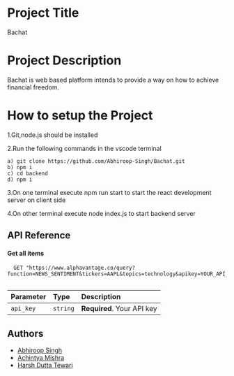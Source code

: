 
# Project Title
Bachat
# Project Description
Bachat is web based platform intends to provide a way on how to achieve financial freedom.
# How to setup the Project
1.Git,node.js should be installed 

2.Run the following commands in the vscode terminal

    a) git clone https://github.com/Abhiroop-Singh/Bachat.git
    b) npm i 
    c) cd backend
    d) npm i
3.On one terminal execute npm run start to start the react development server on client side

4.On other terminal execute node index.js to start backend server



## API Reference

#### Get all items

```http
  GET "https://www.alphavantage.co/query?function=NEWS_SENTIMENT&tickers=AAPL&topics=technology&apikey=YOUR_API_KEY"
  
```

| Parameter | Type     | Description                |
| :-------- | :------- | :------------------------- |
| `api_key` | `string` | **Required**. Your API key |




## Authors

- [Abhiroop Singh](https://github.com/Abhiroop-Singh)
- [Achintya Mishra](https://github.com/achintyamishra01)
- [Harsh Dutta Tewari](https://github.com/Harsh-Tewari)

